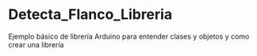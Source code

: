 # Detecta_Flanco_Libreria
Ejemplo básico de librería Arduino para entender clases y objetos y como crear una librería
